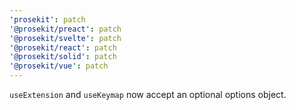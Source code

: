 ```yaml
---
'prosekit': patch
'@prosekit/preact': patch
'@prosekit/svelte': patch
'@prosekit/react': patch
'@prosekit/solid': patch
'@prosekit/vue': patch
---
```


`useExtension` and `useKeymap` now accept an optional options object.

